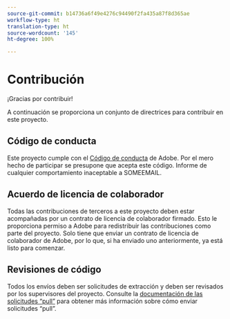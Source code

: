 ```yaml
---
source-git-commit: b14736a6f49e4276c94490f2fa435a87f8d365ae
workflow-type: ht
translation-type: ht
source-wordcount: '145'
ht-degree: 100%

---
```

# Contribución

¡Gracias por contribuir!

A continuación se proporciona un conjunto de directrices para contribuir en este proyecto.

## Código de conducta

Este proyecto cumple con el [Código de conducta](https://git.corp.adobe.com/OpenSourceAdvisoryBoard/starter-repo/blob/master/CODE_OF_CONDUCT.md) de Adobe. Por el mero hecho de participar se presupone que acepta este código. Informe de cualquier comportamiento inaceptable a SOMEEMAIL.

## Acuerdo de licencia de colaborador

Todas las contribuciones de terceros a este proyecto deben estar acompañadas por un contrato de licencia de colaborador firmado. Esto le proporciona permiso a Adobe para redistribuir las contribuciones como parte del proyecto. Solo tiene que enviar un contrato de licencia de colaborador de Adobe, por lo que, si ha enviado uno anteriormente, ya está listo para comenzar.

## Revisiones de código

Todos los envíos deben ser solicitudes de extracción y deben ser revisados por los supervisores del proyecto. Consulte la [documentación de las solicitudes “pull”](https://help.github.com/es/github/collaborating-with-issues-and-pull-requests/about-pull-requests) para obtener más información sobre cómo enviar solicitudes “pull”.
